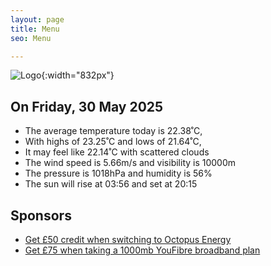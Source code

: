 ```yaml
---
layout: page
title: Menu
seo: Menu

---
```


![Logo](/images/logo.jpg){:width="832px"}

<!-- weather_marker starts -->
## On Friday, 30 May 2025

- The average temperature today is 22.38˚C,
- With highs of 23.25˚C and lows of 21.64˚C,
- It may feel like 22.14˚C with scattered clouds
- The wind speed is 5.66m/s and visibility is 10000m
- The pressure is 1018hPa and humidity is 56%
- The sun will rise at 03:56 and set at 20:15

<!-- weather_marker ends -->

## Sponsors

- [Get £50 credit when switching to Octopus Energy](https://bit.ly/3oD1nnS)
- [Get £75 when taking a 1000mb YouFibre broadband plan](https://aklam.io/91zWhU?)
